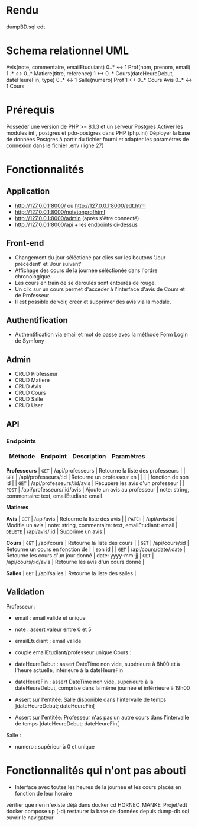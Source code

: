 # Rendu
dumpBD.sql
edt

# Schema relationnel UML
Avis(note, commentaire, emailEtuduiant) 0..* <-> 1 Prof(nom, prenom, email) 1..* <-> 0..* Matiere(titre, reference) 1 <-> 0..* Cours(dateHeureDebut, dateHeureFin, type) 0..* <-> 1 Salle(numero)
Prof 1 <-> 0..* Cours
Avis 0..* <-> 1 Cours

# Prérequis
Posséder une version de PHP >= 8.1.3 et un serveur Postgres
Activer les modules intl, postgres et pdo-postgres dans PHP (php.ini)
Déployer la base de données Postgres à partir du fichier fourni et adapter les paramètres de connexion dans le fichier .env (ligne 27)


# Fonctionnalités

## Application
- http://127.0.0.1:8000/ ou http://127.0.0.1:8000/edt.html
- http://127.0.0.1:8000/notetonprofhtml
- http://127.0.0.1:8000/admin (après s'être connecté)
- http://127.0.0.1:8000/api + les endpoints ci-dessus

## Front-end

- Changement du jour séléctioné par clics sur les boutons 'Jour précédent' et 'Jour suivant'
- Affichage des cours de la journée séléctionée dans l'ordre chronologique.
- Les cours en train de se déroulés sont entourés de rouge.
- Un clic sur un cours permet d'acceder à l'interface d'avis de Cours et de Professeur
- Il est possible de voir, créer et supprimer des avis via la modale.

## Authentification
- Authentification via email et mot de passe avec la méthode Form Login de Symfony

## Admin
- CRUD Professeur
- CRUD Matiere
- CRUD Avis
- CRUD Cours
- CRUD Salle
- CRUD User

## API
### Endpoints
| Méthode  | Endpoint                  | Description                        | Paramètres 
|----------|---------------------------|------------------------------------|------------
**Professeurs**
| `GET`    | /api/professeurs          | Retourne la liste des professeurs  |
| `GET`    | /api/professeurs/:id      | Retourne un professeur en          |
|          |                           | fonction de son id                 |
| `GET`    | /api/professeurs/:id/avis | Récupère les avis d'un professeur  | 
| `POST`   | /api/professeurs/:id/avis | Ajoute un avis au professeur       | note: string, commentaire: text, emailEtudiant: email
 
**Matieres** 

**Avis** 
| `GET`    | /api/avis                 | Retourne la liste des avis         |
| `PATCH`  | /api/avis/:id             | Modifie un avis                    | note: string, commentaire: text, emailEtudiant: email
| `DELETE` | /api/avis/:id             | Supprime un avis                   |

**Cours**
| `GET`    | /api/cours                | Retourne la liste des cours        |
| `GET`    | /api/cours/:id            | Retourne un cours en fonction de   |
                                       | son id                             |
| `GET`    | /api/cours/date/:date     | Retourne les cours d'un jour donné | date: yyyy-mm-jj
| `GET`    | /api/cours/:id/avis       | Retourne les avis d'un cours donné |

**Salles**
| `GET`    | /api/salles               | Retourne la liste des salles       |

## Validation
Professeur :
- email : email valide et unique

- note : assert valeur entre 0 et 5
- emailEtudiant : email valide
- couple emailEtudiant/professeur unique
Cours :
- dateHeureDebut : assert DateTime non vide, supérieure à 8h00 et à l'heure actuelle, inférieure à la dateHeureFin
- dateHeureFin : assert DateTime non vide, supérieure à la dateHeureDebut, comprise dans la même journée et inférrieure à 19h00
- Assert sur l'entitée: Salle disponible dans l'intervalle de temps  ]dateHeureDebut; dateHeureFin[
- Assert sur l'entitée: Professeur n'as pas un autre cours dans l'intervalle de temps  ]dateHeureDebut; dateHeureFin[

Salle :
- numero : supérieur à 0 et unique


# Fonctionnalités qui n'ont pas abouti
- Interface avec toutes les heures de la journée et les cours placés en fonction de leur horaire


vérifier que rien n'existe déjà dans docker
cd HORNEC_MANKE_Projet/edt
docker compose up (-d)
restaurer la base de données depuis dump-db.sql
ouvrir le navigateur

